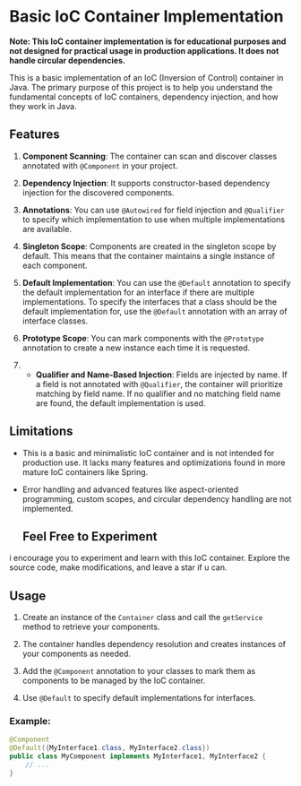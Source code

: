 # Basic IoC Container Implementation

**Note: This IoC container implementation is for educational purposes and not designed for practical usage in production applications. It does not handle circular dependencies.**

This is a basic implementation of an IoC (Inversion of Control) container in Java. The primary purpose of this project is to help you understand the fundamental concepts of IoC containers, dependency injection, and how they work in Java.

## Features

1. **Component Scanning**: The container can scan and discover classes annotated with `@Component` in your project.

2. **Dependency Injection**: It supports constructor-based dependency injection for the discovered components.

3. **Annotations**: You can use `@Autowired` for field injection and `@Qualifier` to specify which implementation to use when multiple implementations are available.

4. **Singleton Scope**: Components are created in the singleton scope by default. This means that the container maintains a single instance of each component.

5. **Default Implementation**: You can use the `@Default` annotation to specify the default implementation for an interface if there are multiple implementations. To specify the interfaces that a class should be the default implementation for, use the `@Default` annotation with an array of interface classes.

6. **Prototype Scope**: You can mark components with the `@Prototype` annotation to create a new instance each time it is requested.
   
7. - **Qualifier and Name-Based Injection**: Fields are injected by name. If a field is not annotated with `@Qualifier`, the container will prioritize matching by field name. If no qualifier and no matching field name are found, the default implementation is used.





## Limitations

- This is a basic and minimalistic IoC container and is not intended for production use. It lacks many features and optimizations found in more mature IoC containers like Spring.

- Error handling and advanced features like aspect-oriented programming, custom scopes, and circular dependency handling are not implemented.
  ## Feel Free to Experiment

 i encourage you to experiment and learn with this IoC container. Explore the source code, make modifications, and leave a star if u can.
## Usage
1. Create an instance of the `Container` class and call the `getService` method to retrieve your components.

2. The container handles dependency resolution and creates instances of your components as needed.

3. Add the `@Component` annotation to your classes to mark them as components to be managed by the IoC container.
4. Use `@Default` to specify default implementations for interfaces.
   
 ### Example:

```java
@Component
@Default({MyInterface1.class, MyInterface2.class})
public class MyComponent implements MyInterface1, MyInterface2 {
    // ...
}




